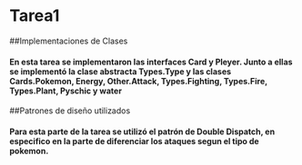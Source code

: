 # Tarea1

##Implementaciones de Clases
#### En esta tarea se implementaron las interfaces Card y Pleyer. Junto a ellas se implementó la clase abstracta Types.Type y las clases Cards.Pokemon, Energy, Other.Attack, Types.Fighting, Types.Fire, Types.Plant, Pyschic y water

##Patrones de diseño utilizados
#### Para esta parte de la tarea se utilizó el patrón de Double Dispatch, en especifico en la parte de diferenciar los ataques segun el tipo de pokemon.
